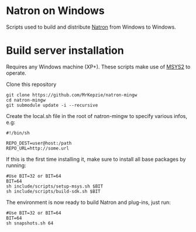 Natron on Windows
==================

Scripts used to build and distribute [Natron](http://www.natron.fr) from Windows to Windows.

Build server installation
=========================

Requires any Windows machine (XP+).
These scripts make use of [MSYS2](https://sourceforge.net/projects/msys2/) to operate.  

Clone this repository 

    git clone https://github.com/MrKepzie/natron-mingw
	cd natron-mingw
	git submodule update -i --recursive

Create the local.sh file in the root of natron-mingw to specify various infos, e.g:

    #!/bin/sh

    REPO_DEST=user@host:/path
    REPO_URL=http://some.url
    

If this is the first time installing it, make sure to install all base packages by running:
	
	#Use BIT=32 or BIT=64
	BIT=64
	sh include/scripts/setup-msys.sh $BIT
	sh include/scripts/build-sdk.sh $BIT
	
The environment is now ready to build Natron and plug-ins, just run:
	
	#Use BIT=32 or BIT=64
	BIT=64
	sh snapshots.sh 64

	